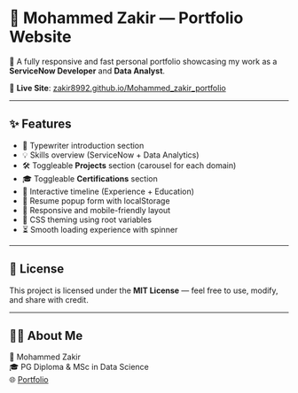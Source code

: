# 💼 Mohammed Zakir — Portfolio Website

🚀 A fully responsive and fast personal portfolio showcasing my work as a **ServiceNow Developer** and **Data Analyst**.

🔗 **Live Site**: [zakir8992.github.io/Mohammed_zakir_portfolio](https://zakir8992.github.io/Mohammed_zakir_portfolio)

---

## ✨ Features

- 🎯 Typewriter introduction section
- 💡 Skills overview (ServiceNow + Data Analytics)
- 🛠️ Toggleable **Projects** section (carousel for each domain)
- 🎓 Toggleable **Certifications** section
- 📅 Interactive timeline (Experience + Education)
- 📩 Resume popup form with localStorage
- 🔄 Responsive and mobile-friendly layout
- 🎨 CSS theming using root variables
- ⏳ Smooth loading experience with spinner

---

## 📄 License

This project is licensed under the **MIT License** — feel free to use, modify, and share with credit.

---

## 🙋‍♂️ About Me

👤 Mohammed Zakir  
🎓 PG Diploma & MSc in Data Science  
🌐 [Portfolio](https://zakirmohd.dev)

